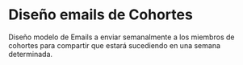 # Diseño emails de Cohortes 

Diseño modelo de Emails a enviar semanalmente a los miembros de cohortes para compartir que estará sucediendo en una semana determinada. 
